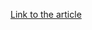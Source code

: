 [Link to the article](https://www.trustwave.com/en-us/resources/blogs/spiderlabs-blog/rockstar-2fa-a-driving-force-in-phishing-as-a-service-paas/)
